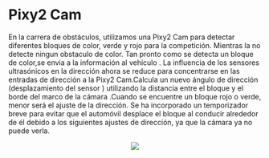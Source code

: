 <h1>Pixy2 Cam</h1>
En la carrera de obstáculos, utilizamos una Pixy2 Cam  para detectar diferentes bloques de color, verde y rojo para la competición. Mientras la no detecte ningun obstaculo de  color. Tan pronto como se detecta un bloque de color,se envia a la información al vehículo . La influencia de los sensores ultrasónicos en la dirección ahora se reduce para concentrarse en las entradas de dirección a la Pixy2 Cam.Calcula un nuevo ángulo de dirección (desplazamiento del sensor ) utilizando la distancia entre el bloque y el borde del marco de la cámara .Cuando se encuentre un bloque rojo o verde,  menor será el ajuste de la dirección. Se ha incorporado un temporizador breve para evitar que el automóvil desplace el bloque al conducir alrededor de él debido a los siguientes ajustes de dirección, ya que la cámara  ya no puede verla.
 <p align="center">
  <img src="https://github.com/MVP-16/MVP_FTR/blob/main/Fotos/GY-31.jpeg?raw=true"
 />
</p>
